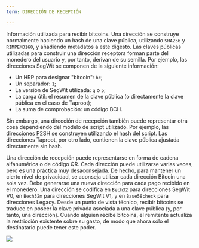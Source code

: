 ```yaml
---
term: DIRECCIÓN DE RECEPCIÓN

---
```

Información utilizada para recibir bitcoins. Una dirección se construye normalmente haciendo un hash de una clave pública, utilizando `SHA256` y `RIMPEMD160`, y añadiendo metadatos a este digesto. Las claves públicas utilizadas para construir una dirección receptora forman parte del monedero del usuario y, por tanto, derivan de su semilla. Por ejemplo, las direcciones SegWit se componen de la siguiente información:


- Un HRP para designar "bitcoin": `bc`;
- Un separador: `1`;
- La versión de SegWit utilizada: `q` o `p`;
- La carga útil: el resumen de la clave pública (o directamente la clave pública en el caso de Taproot);
- La suma de comprobación: un código BCH.

Sin embargo, una dirección de recepción también puede representar otra cosa dependiendo del modelo de script utilizado. Por ejemplo, las direcciones P2SH se construyen utilizando el hash del script. Las direcciones Taproot, por otro lado, contienen la clave pública ajustada directamente sin hash.

Una dirección de recepción puede representarse en forma de cadena alfanumérica o de código QR. Cada dirección puede utilizarse varias veces, pero es una práctica muy desaconsejada. De hecho, para mantener un cierto nivel de privacidad, se aconseja utilizar cada dirección Bitcoin una sola vez. Debe generarse una nueva dirección para cada pago recibido en el monedero. Una dirección se codifica en `Bech32` para direcciones SegWit V0, en `Bech32m` para direcciones SegWit V1, y en `Base58check` para direcciones Legacy. Desde un punto de vista técnico, recibir bitcoins se traduce en poseer la clave privada asociada a una clave pública (y, por tanto, una dirección). Cuando alguien recibe bitcoins, el remitente actualiza la restricción existente sobre su gasto, de modo que ahora sólo el destinatario puede tener este poder.

![](../../dictionnaire/assets/23.webp)
